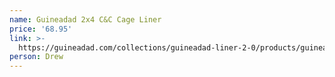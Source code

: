 ```yaml
---
name: Guineadad 2x4 C&C Cage Liner
price: '68.95'
link: >-
  https://guineadad.com/collections/guineadad-liner-2-0/products/guineadad-liner?variant=13638323470425
person: Drew
---
```


